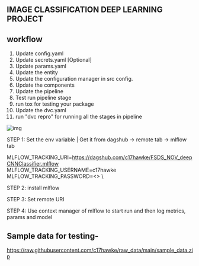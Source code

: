 ## IMAGE CLASSIFICATION DEEP LEARNING PROJECT

## workflow

1. Update config.yaml
2. Update secrets.yaml [Optional]
3. Update params.yaml
4. Update the entity
5. Update the configuration manager in src config.
6. Update the components
7. Update the pipeline
8. Test run pipeline stage
9. run tox for testing your package
10. Update the dvc.yaml
11. run "dvc repro" for running all the stages in pipeline

![img](https://raw.githubusercontent.com/c17hawke/FSDS_NOV_deepCNNClassifier/main/docs/images/Data%20Ingestion%402x%20(1).png)


STEP 1: Set the env variable | Get it from dagshub -> remote tab -> mlflow tab

MLFLOW_TRACKING_URI=https://dagshub.com/c17hawke/FSDS_NOV_deepCNNClassifier.mlflow \
MLFLOW_TRACKING_USERNAME=c17hawke \
MLFLOW_TRACKING_PASSWORD=<> \

STEP 2: install mlflow

STEP 3: Set remote URI

STEP 4: Use context manager of mlflow to start run and then log metrics, params and model


## Sample data for testing-
https://raw.githubusercontent.com/c17hawke/raw_data/main/sample_data.zip

